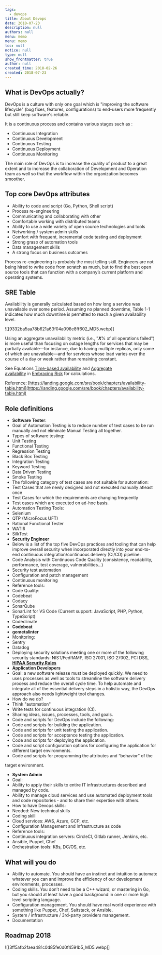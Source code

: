 ```yaml
---
tags: 
  - devops
title: About Devops
date: 2018-07-23
description: null
authors: null
menu: memo
menu: memo
toc: null
notice: null
type: null
show_frontmatter: true
author: null
created_time: 2018-02-26
created: 2018-07-23
---
```


## **What is DevOps actually?**

DevOps is a culture with only one goal which is "improving the software lifecycle" (bug fixes, features, configurations) to end-users more frequently but still keep software's reliable.

It is a continuous process and contains various stages such as :

* Continuous Integration
* Continuous Development
* Continuous Testing
* Continuous Deployment
* Continuous Monitoring

The main role of DevOps is to increase the quality of product to a great extent and to increase the collaboration of Development and Operation team as well so that the workflow within the organization becomes smoother.

## Top core DevOps attributes

* Ability to code and script (Go, Python, Shell script)
* Process re-engineering
* Communicating and collaborating with other
* Comfortable working with distributed teams
* Ability to use a wide variety of open source technologies and tools
* Networking / system admin skills
* Comfort with frequent, incremental code testing and deployment
* Strong grasp of automation tools
* Data management skills
* A strong focus on business outcomes

Process re-engineering is probably the most telling skill. Engineers are not being hired to write code from scratch as much, but to find the best open source tools that can function with a company’s current platform and operating systems.

## SRE Table

Availability is generally calculated based on how long a service was unavailable over some period. Assuming no planned downtime, Table 1-1 indicates how much downtime is permitted to reach a given availability level.

![[9332ba5aa78b621a63f04a098e8ff602_MD5.webp]]


Using an aggregate unavailability metric (i.e., "***X***% of all operations failed") is more useful than focusing on outage lengths for services that may be partially available—for instance, due to having multiple replicas, only some of which are unavailable—and for services whose load varies over the course of a day or week rather than remaining constant.

See Equations [Time-based availability](https://landing.google.com/sre/book/chapters/embracing-risk.html#risk-management_measuring-service-risk_time-availability-equation) and [Aggregate availability](https://landing.google.com/sre/book/chapters/embracing-risk.html#risk-management_measuring-service-risk_aggregate-availability-equation) in [Embracing Risk](https://landing.google.com/sre/book/chapters/embracing-risk.html) for calculations.

Reference: [https://landing.google.com/sre/book/chapters/availability-table.html](https://landing.google.com/sre/book/chapters/availability-table.html)

## Role definitions

* **Software Tester**: 
* Goal of Automation Testing is to reduce number of test cases to be run manually and not eliminate Manual Testing all together.
* Types of software testing:
* Unit Testing
* Functional Testing
* Regression Testing
* Black Box Testing
* Integration Testing
* Keyword Testing
* Data Driven Testing
* Smoke Testing
* The following category of test cases are not suitable for automation:
* Test Cases that are newly designed and not executed manually atleast once
* Test Cases for which the requirements are changing frequently
* Test cases which are executed on ad-hoc basis.
* Automation Testing Tools:
* Selenium
* QTP (MicroFocus UFT)
* Rational Functional Tester
* WATIR
* SilkTest
* **Security Engineer**
* Below is a list of the top five DevOps practices and tooling that can help improve overall security when incorporated directly into your end-to-end continuous integration/continuous delivery (CI/CD) pipeline:
* Code Analysis with Continuous Code Quality (consistency, readability, performance, test coverage, vulnerabilities…)
* Security test automation 
* Configuration and patch management 
* Continuous monitoring 
* Reference tools:
* Code Quality:
* Codebeat
* Codacy
* SonarQube
* SonarLint for VS Code (Current support: JavaScript, PHP, Python, TypeScript)
* Codeclimate
* **Codebeat**
* **gometalinter**
* Monitoring:
* Sentry
* Datadog
* Deploying security solutions meeting one or more of the following security standards: NIST/FedRAMP, ISO 27001, ISO 27002, PCI DSS, **[HIPAA Security Rules](http://www.onlinetech.com/resources/references/what-is-the-hipaa-security-rule)**
* **Application Developers**
* Goal: a new software release must be deployed quickly. We need to uses processes as well as tools to streamline the software delivery process and reduce the overall cycle time. To help automate and integrate all of the essential delivery steps in a holistic way, the DevOps approach also needs lightweight tool changes.
* How do we do?
* Think "automation"
* Write tests for continuous integration (CI).
* Sharing ideas, issues, processes, tools, and goals.
* Code and scripts for DevOps include the following:
* Code and scripts for building the application.
* Code and scripts for unit testing the application.
* Code and scripts for acceptance testing the application.
* Code and scripts for deploying the application.
* Code and script configuration options for configuring the application for different target environments.
* Code and scripts for programming the attributes and “behavior” of the

target environment.

* **System Admin**
* Goal:
* Ability to apply their skills to entire IT infrastructures described and managed by code. 
* Ability to manage cloud services and use automated deployment tools and code repositories - and to share their expertise with others.
* How to have Devops skills:
* Needed: New technical skills
* Coding skill
* Cloud services: AWS, Azure, GCP, etc.
* Configuration Management and Infrastructure as code
* Reference tools:
* Continuous integration servers: CircleCI, Gitlab runner, Jenkins, etc.
* Ansible, Puppet, Chef
* Orchestration tools: K8s, DC/OS, etc.

## What will you do

* Ability to automate. You should have an instinct and intuition to automate whatever you can and improve the efficiency of our development environments, processes.
* Coding skills. You don’t need to be a C++ wizard, or mastering in Go, but you should at least have a good background in one or more high level scripting language.
* Configuration management. You should have real world experience with something like Puppet, Chef, Saltstack, or Ansible.
* System / infrastructure / 3rd-party providers management.
* Documentation

## Roadmap 2018


![[3ff5afb2faea481c0d85fe0d0f4591b5_MD5.webp]]

